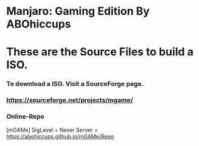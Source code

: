 # Manjaro: Gaming Edition By ABOhiccups
# These are the Source Files to build a ISO.
### To download a ISO. Visit a SourceForge page.
### https://sourceforge.net/projects/mgame/

### Online-Repo
[mGAMe]
SigLevel = Never
Server = https://abohiccups.github.io/mGAMe/Repo
